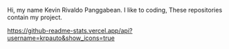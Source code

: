 Hi, my name Kevin Rivaldo Panggabean. I like to coding, These repositories contain my project.

https://github-readme-stats.vercel.app/api?username=krpauto&show_icons=true
